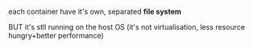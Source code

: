 each container have it's own, separated **file system**

BUT it's stll running on the host OS
(it's not virtualisation, less resource hungry+better performance)